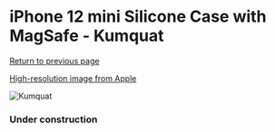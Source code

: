 # iPhone 12 mini Silicone Case with MagSafe - Kumquat

[Return to previous page](/iphone_12)

[High-resolution image from Apple](https://store.storeimages.cdn-apple.com/8756/as-images.apple.com/is/MHKN3?wid=4500&hei=4500&fmt=png)

<div style="width: 384px"><img src="/everysource/MHKN3.png" alt="Kumquat"></div>

### Under construction
